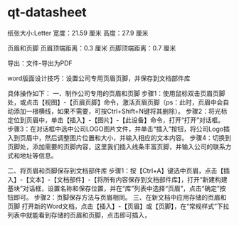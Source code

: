 # qt-datasheet

纸张大小:Letter
宽度：21.59 厘米
高度：27.9 厘米

页眉和页脚
页眉顶端距离：0.3 厘米
页脚顶端距离：0.7 厘米

导出：文件-导出为PDF

word版面设计技巧：设置公司专用页眉页脚，并保存到文档部件库

具体操作如下：
一、制作公司专用的页眉和页脚
步骤1：使用鼠标双击页眉页脚处，或点击【视图】-【页眉页脚】命令，激活页眉页脚（ps：此时，页眉中会自动添加一根横线，如果不需要，可按Ctrl+Shift+N键将其删除）。
步骤2：将光标定位到页眉中，单击【插入】-【图片】-【此设备】命令，打开“打开”对话框。
步骤3：在对话框中选中公司LOGO图片文件，并单击“插入”按钮，将公司Logo插入到页眉中，然后调整图片位置和大小，并输入相应的文本内容。
步骤4：切换到页脚处，添加需要的页脚内容，这里我们插入线条丰富页脚，并输入公司的联系方式和地址等信息。

二、将页眉和页脚保存到文档部件库
步骤1：按【Ctrl+A】键选中页眉，点击【插入】-【文本】-【文档部件】-【将所有内容保存到文档部件库】，打开“新建构建基块”对话框，设置名称和保存位置，并在“库”列表中选择“页眉”，点击“确定”按钮即可。
步骤2：页脚保存方法与页眉相同。
三、在新文档中应用存储的页眉和页脚
打开新的Word文档，点击【插入】-【页眉】或【页脚】，在“常规样式”下拉列表中就能看到存储的页眉和页脚，点击即可插入，
